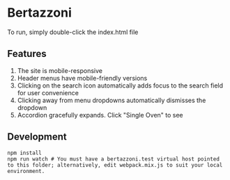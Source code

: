 # Bertazzoni

To run, simply double-click the index.html file

## Features
1. The site is mobile-responsive
2. Header menus have mobile-friendly versions
3. Clicking on the search icon automatically adds focus to the search field for user convenience
4. Clicking away from menu dropdowns automatically dismisses the dropdown
5. Accordion gracefully expands. Click "Single Oven" to see

## Development

```
npm install
npm run watch # You must have a bertazzoni.test virtual host pointed to this folder; alternatively, edit webpack.mix.js to suit your local environment.
```
